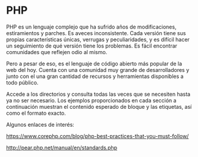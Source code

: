 PHP
===

PHP es un lenguaje complejo que ha sufrido años de modificaciones, estiramientos y parches. Es aveces inconsistente.  Cada versión tiene sus propias características únicas, verrugas y peculiaridades, y es difícil hacer un seguimiento de qué versión tiene los problemas. Es fácil encontrar comunidades que reflejen odio al mismo.

Pero a pesar de eso, es el lenguaje de código abierto más popular de la web del hoy. Cuenta con una comunidad muy grande de desarrolladores y junto con el una gran cantidad de recursos y herramientas disponibles a todo público. 

Accede a los directorios y consulta todas las veces que se necesiten hasta ya no ser necesario. Los ejemplos proporcionados en cada sección a continuación muestran el contenido esperado de bloque y las etiquetas, así como el formato exacto. 

Algunos enlaces de interés:

https://www.corephp.com/blog/php-best-practices-that-you-must-follow/

http://pear.php.net/manual/en/standards.php

